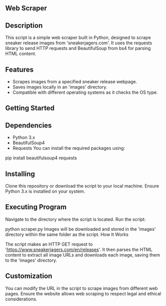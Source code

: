 ## Web Scraper

## Description

This script is a simple web scraper built in Python, designed to scrape sneaker release images from 'sneakerjagers.com'. It uses the requests library to send HTTP requests and BeautifulSoup from bs4 for parsing HTML content.

## Features

- Scrapes images from a specified sneaker release webpage.
- Saves images locally in an 'images' directory.
- Compatible with different operating systems as it checks the OS type.
## Getting Started

## Dependencies
- Python 3.x
- BeautifulSoup4
- Requests
You can install the required packages using:


pip install beautifulsoup4 requests
## Installing
Clone this repository or download the script to your local machine.
Ensure Python 3.x is installed on your system.
## Executing Program
Navigate to the directory where the script is located.
Run the script:


python scraper.py
Images will be downloaded and stored in the 'images' directory within the same folder as the script.
How It Works

The script makes an HTTP GET request to 'https://www.sneakerjagers.com/en/releases'. It then parses the HTML content to extract all image URLs and downloads each image, saving them to the 'images' directory.

## Customization

You can modify the URL in the script to scrape images from different web pages.
Ensure the website allows web scraping to respect legal and ethical considerations.
